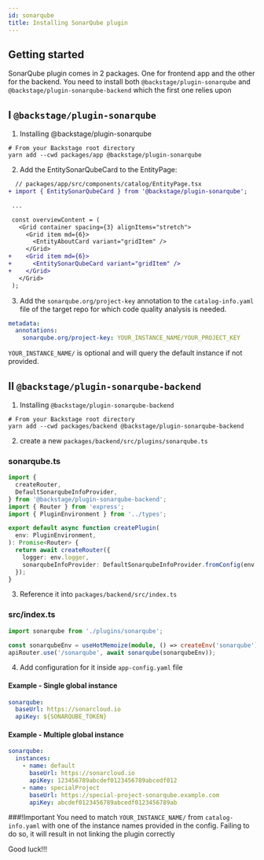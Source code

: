 ```yaml
---
id: sonarqube
title: Installing SonarQube plugin
---
```


## Getting started
SonarQube plugin comes in 2 packages. One for frontend app and the other for the backend.
You need to install both `@backstage/plugin-sonarqube` and `@backstage/plugin-sonarqube-backend` which the first one relies upon

## I `@backstage/plugin-sonarqube`
1. Installing @backstage/plugin-sonarqube

```shell
# From your Backstage root directory
yarn add --cwd packages/app @backstage/plugin-sonarqube
```
2. Add the EntitySonarQubeCard to the EntityPage:

```diff
  // packages/app/src/components/catalog/EntityPage.tsx
+ import { EntitySonarQubeCard } from '@backstage/plugin-sonarqube';

 ...

 const overviewContent = (
   <Grid container spacing={3} alignItems="stretch">
     <Grid item md={6}>
       <EntityAboutCard variant="gridItem" />
     </Grid>
+    <Grid item md={6}>
+      <EntitySonarQubeCard variant="gridItem" />
+    </Grid>
   </Grid>
 );
```
3. Add the `sonarqube.org/project-key` annotation to the `catalog-info.yaml` file of the target repo for which code quality analysis is needed.

```yaml
metadata:
  annotations:
    sonarqube.org/project-key: YOUR_INSTANCE_NAME/YOUR_PROJECT_KEY
```

`YOUR_INSTANCE_NAME/` is optional and will query the default instance if not provided.

## II `@backstage/plugin-sonarqube-backend`

1. Installing `@backstage/plugin-sonarqube-backend`
```shell
# From your Backstage root directory
yarn add --cwd packages/backend @backstage/plugin-sonarqube-backend
```

2. create a new `packages/backend/src/plugins/sonarqube.ts`
### sonarqube.ts
```typescript
import {
  createRouter,
  DefaultSonarqubeInfoProvider,
} from '@backstage/plugin-sonarqube-backend';
import { Router } from 'express';
import { PluginEnvironment } from '../types';

export default async function createPlugin(
  env: PluginEnvironment,
): Promise<Router> {
  return await createRouter({
    logger: env.logger,
    sonarqubeInfoProvider: DefaultSonarqubeInfoProvider.fromConfig(env.config),
  });
}
```
3. Reference it into `packages/backend/src/index.ts`
### src/index.ts
```typescript
import sonarqube from './plugins/sonarqube';

const sonarqubeEnv = useHotMemoize(module, () => createEnv('sonarqube'));
apiRouter.use('/sonarqube', await sonarqube(sonarqubeEnv));
```

4. Add configuration for it inside `app-config.yaml` file

#### Example - Single global instance 
```yaml
sonarqube:
  baseUrl: https://sonarcloud.io
  apiKey: ${SONARQUBE_TOKEN}
```

#### Example - Multiple global instance
```yaml
sonarqube:
  instances:
    - name: default
      baseUrl: https://sonarcloud.io
      apiKey: 123456789abcdef0123456789abcedf012
    - name: specialProject
      baseUrl: https://special-project-sonarqube.example.com
      apiKey: abcdef0123456789abcedf0123456789ab
```

###!Important
You need to match `YOUR_INSTANCE_NAME/` from `catalog-info.yaml` with one of the instance names provided in the config. Failing to do so, it will result in not linking the plugin correctly


Good luck!!!